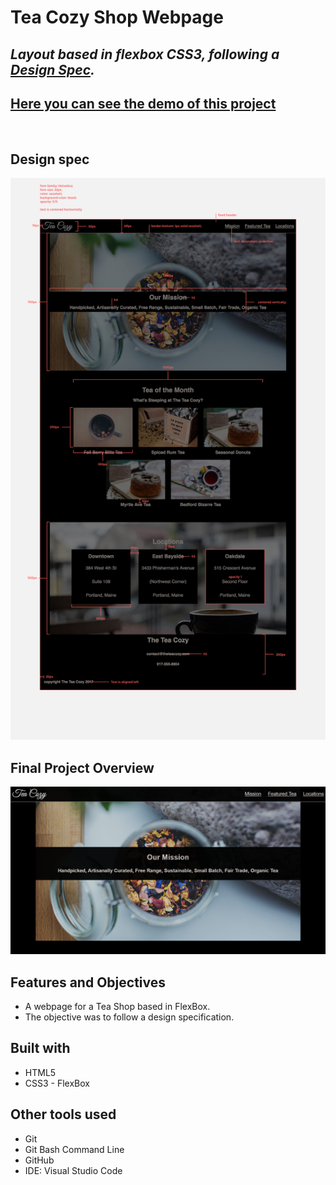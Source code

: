 # **Tea Cozy Shop Webpage**
## *Layout based in flexbox CSS3, following a [Design Spec](#design-spec).*
## [Here you can see the demo of this project](https://necogamy.github.io/tea-shop-webpage-flexbox/)

<br>

## **Design spec**
![screenshot](./tea-cozy-redline.jpg)

## **Final Project Overview**
![screenshot](./screenshot.png)

## **Features and Objectives**
* A webpage for a Tea Shop based in FlexBox.
* The objective was to follow a design specification.

## **Built with**
* HTML5
* CSS3 - FlexBox

## **Other tools used**
* Git
* Git Bash Command Line
* GitHub
* IDE: Visual Studio Code
